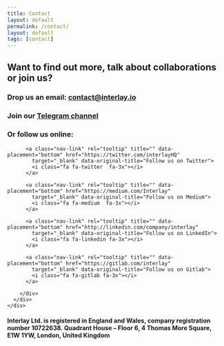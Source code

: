 ```yaml
---
title: Contact
layout: default
permalink: /contact/
layout: default
tags: [contact]
---
```


<div class="main page-header-padding">
  <div class="container">
    <div class="section text-left">
      <div class="col-md-8">
        <h2>Want to find out more, talk about collaborations or join us?
        </h2>
        <h3>Drop us an email:
          <a href="mailto:contact@interlay.io" target="_blank">contact@interlay.io</a>
        </h3>
        <h3>Join our <u><a href="https://t.me/interlay">Telegram channel</a></u>
        </h3>
        <h3>Or follow us online:</h3>
        <div class="row">

          <a class="nav-link" rel="tooltip" title="" data-placement="bottom" href="https://twitter.com/interlayHQ"
            target="_blank" data-original-title="Follow us on Twitter">
            <i class="fa fa-twitter  fa-3x"></i>
          </a>

          <a class="nav-link" rel="tooltip" title="" data-placement="bottom" href="https://medium.com/Interlay"
            target="_blank" data-original-title="Follow us on Medium">
            <i class="fa fa-medium  fa-3x"></i>
          </a>

          <a class="nav-link" rel="tooltip" title="" data-placement="bottom" href="http://linkedin.com/company/interlay"
            target="_blank" data-original-title="Follow us on LinkedIn">
            <i class="fa fa-linkedin fa-3x"></i>
          </a>

          <a class="nav-link" rel="tooltip" title="" data-placement="bottom" href="https://gitlab.com/interlay"
            target="_blank" data-original-title="Follow us on Gitlab">
            <i class="fa fa-gitlab fa-3x"></i>
          </a>

        </div>
      </div>
    </div>
  </div>
</div>

<div class="main ">
  <div class="container">
    <div class="section">
      <div class="col-md-8">
        <h4>Interlay Ltd. is registered in England and Wales, company registration number 10722638.
        Quadrant House – Floor 6, 4 Thomas More Square, E1W 1YW, London, United Kingdom
        </h4>
      </div>
    </div>
  </div>
</div>